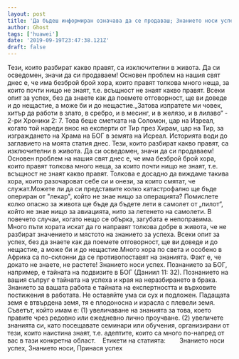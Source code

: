 ```yaml
---
layout: post
title: 'Да бъдеш информиран означава да се продаваш; Знанието носи успех'
author: Ghost
tags: ['huawei']
date: '2019-09-19T23:47:38.121Z'
draft: false
---
```


Тези, които разбират какво правят, са изключителни в живота. Да си осведомен, значи да си продаваем! Основен проблем на нашия свят днес е, че има безброй брой хора, които правят толкова много неща, за които почти нищо не знаят, т.е. всъщност не знаят какво правят. Всеки опит за успех, без да знаете как да поемете отговорност, ще ви доведе и до нещастие, а може би и до нещастие.„Затова изпратете ми човек, хитър да работи в злато, в сребро, и в месинг, и в желязо, и в лилаво“ - 2-ри Хроники 2: 7. Това беше сметката на Соломон, цар на Изреал, когато той нареди внос на експерти от Тир през Хирам, цар на Тир, за изграждането на Храма на БОГ в земята на Исреал. Историята води до заглавието на моята статия днес. Тези, които разбират какво правят, са изключителни в живота. Да си осведомен, значи да си продаваем! Основен проблем на нашия свят днес е, че има безброй брой хора, които правят толкова много неща, за които почти нищо не знаят, т.е. всъщност не знаят какво правят. Толкова е досадно да виждаме такива хора, които разочароват себе си и онези, за които смятат, че служат.Можете ли да си представите колко катастрофално ще бъде опериран от "лекар", който не знае нищо за операцията? Помислете колко опасно за живота ще бъде да бъдете лети в самолет от „пилот“, който не знае нищо за авиацията, нито за летенето на самолети. В повечето случаи, когато нещо се обърка, загубата е непоправима. Много пъти хората искат да го направят толкова добре в живота, че не разбират значението и мястото на знанието за успеха. Всеки опит за успех, без да знаете как да поемете отговорност, ще ви доведе и до нещастие, а може би и до нещастие.Много хора по света и особено в Африка са по-склонни да се противопоставят на знанията. Факт е, че докато не знаете, не растете! Знанието носи успех. Познанието за БОГ, например, е тайната на подвизите в БОГ (Даниил 11: 32). Познанието на вашия съпруг е тайната на успеха и края на неразбирането в брака. Знанието за вашата работа е тайната на експертността и върховите постижения в работата. Не оставяйте ума си сух и подложен. Падащата земя е втвърдена земя, тя е плодоносна и израсла с плевели земя. Съветът, който имам е: (1) увеличаване на знанията за това, което правите чрез редовно или ежедневно лично проучване. (2) увеличете знанията си, като посещавате семинари или обучения, организирани от тези, които наистина знаят, т.е. адептите, които са много по-напред от вас в тази конкретна област.    Етикети на статията:        Знанието носи успех, Знанието носи, Принася успех
